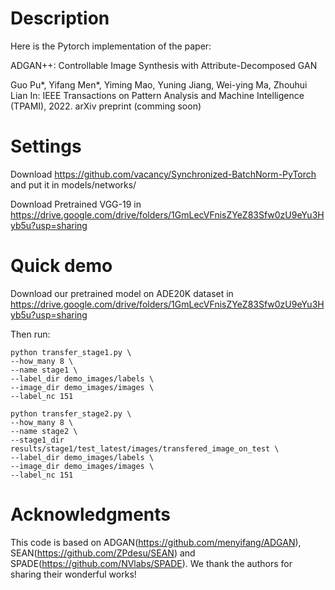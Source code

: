 # Description
Here is the Pytorch implementation of the paper:

ADGAN++: Controllable Image Synthesis with Attribute-Decomposed GAN

Guo Pu*, Yifang Men*, Yiming Mao, Yuning Jiang, Wei-ying Ma, Zhouhui Lian
In: IEEE Transactions on Pattern Analysis and Machine Intelligence (TPAMI), 2022. arXiv preprint (comming soon)

# Settings
Download https://github.com/vacancy/Synchronized-BatchNorm-PyTorch and put it in models/networks/

Download Pretrained VGG-19 in https://drive.google.com/drive/folders/1GmLecVFnisZYeZ83Sfw0zU9eYu3Hyb5u?usp=sharing

# Quick demo
Download our pretrained model on ADE20K dataset in https://drive.google.com/drive/folders/1GmLecVFnisZYeZ83Sfw0zU9eYu3Hyb5u?usp=sharing

Then run:
```
python transfer_stage1.py \
--how_many 8 \
--name stage1 \
--label_dir demo_images/labels \
--image_dir demo_images/images \
--label_nc 151
```

```
python transfer_stage2.py \
--how_many 8 \
--name stage2 \
--stage1_dir results/stage1/test_latest/images/transfered_image_on_test \
--label_dir demo_images/labels \
--image_dir demo_images/images \
--label_nc 151
```

# Acknowledgments
This code is based on ADGAN(https://github.com/menyifang/ADGAN), SEAN(https://github.com/ZPdesu/SEAN) and SPADE(https://github.com/NVlabs/SPADE). We thank the authors for sharing their wonderful works!
